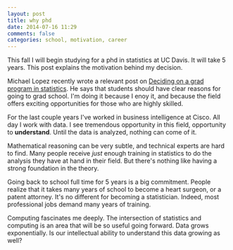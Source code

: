 ```yaml
---
layout: post
title: why phd
date: 2014-07-16 11:29
comments: false
categories: school, motivation, career
---
```


This fall I will begin studying for a phd in statistics at UC Davis. It will take 5 years. This post explains the motivation behind my decision. 

Michael Lopez recently wrote a relevant post on [Deciding on a grad program in statistics](http://statsbylopez.com/2014/07/19/part-i-deciding-on-a-graduate-program-in-statistics/). He says that students should have clear reasons for going to grad school. I'm doing it because I enoy it, and because the field offers exciting opportunities for those who are highly skilled.

For the last couple years I've worked in business intelligence at Cisco. All day I work with data. I see tremendous opportunity in this field, opportunity to **understand**. Until the data is analyzed, nothing can come of it. 

Mathematical reasoning can be very subtle, and technical experts are hard to find. Many people receive *just* enough training in statistics to do the analysis they have at hand in their field. But there's nothing like having a strong foundation in the theory.

Going back to school full time for 5 years is a big commitment. People realize that it takes many years of school to become a heart surgeon, or a patent attorney. It's no different for becoming a statistician. Indeed, most professional jobs demand many years of training.

Computing fascinates me deeply. The intersection of statistics and computing is an area that will be so useful going forward. Data grows exponentially. Is our intellectual ability to understand this data growing as well?
